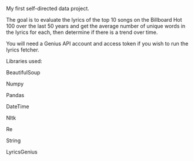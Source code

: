 My first self-directed data project.

The goal is to evaluate the lyrics of the top 10 songs on the Billboard Hot 100 over the last 50 years and get the average number of unique words in the lyrics for each, then determine if there is a trend over time.

You will need a Genius API account and access token if you wish to run the lyrics fetcher.

Libraries used:

BeautifulSoup

Numpy

Pandas

DateTime

Nltk

Re

String

LyricsGenius